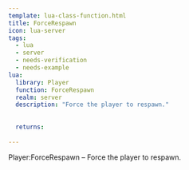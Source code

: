 ```yaml
---
template: lua-class-function.html
title: ForceRespawn
icon: lua-server
tags:
  - lua
  - server
  - needs-verification
  - needs-example
lua:
  library: Player
  function: ForceRespawn
  realm: server
  description: "Force the player to respawn."
  
  
  returns:
    
---
```


<div class="lua__search__keywords">
Player:ForceRespawn &#x2013; Force the player to respawn.
</div>

